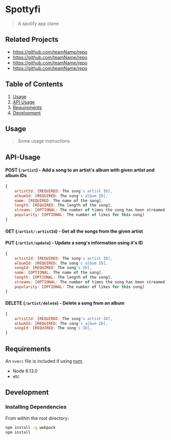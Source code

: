 # Spottyfi

> A spotify app clone

## Related Projects

- https://github.com/teamName/repo
- https://github.com/teamName/repo
- https://github.com/teamName/repo
- https://github.com/teamName/repo

## Table of Contents

1. [Usage](#Usage)
2. [API Usage](#API-Usage)
3. [Requirements](#requirements)
4. [Development](#development)

## Usage

> Some usage instructions

## API-Usage

#### POST (`/artist`) - Add a song to an artist's album with given artist and album IDs

```javascript
{
    artistId: [REQUIRED: The song's artist ID],
    albumId: [REQUIRED: The song's album ID],
    name: [REQUIRED: The name of the song],
    length: [REQUIRED: The length of the song],
    streams: [OPTIONAL: The number of times the song has been streamed],
    popularity: [OPTIONAL: The number of likes for this song]
}
```

#### GET (`/artist/:artistId`) - Get all the songs from the given artist

#### PUT (`/artist/update`) - Update a song's information using it's ID

```javascript
{
    artistId: [REQUIRED: The song's artist ID],
    albumId: [REQUIRED: The song's album ID],
    songId: [REQUIRED: The song's ID],
    name: [OPTIONAL: The name of the song],
    length: [OPTIONAL: The length of the song],
    streams: [OPTIONAL: The number of times the song has been streamed],
    popularity: [OPTIONAL: The number of likes for this song]
}
```

#### DELETE (`/artist/delete`) - Delete a song from an album

```javascript
{
    artistId: [REQUIRED: The song's artist ID],
    albumId: [REQUIRED: The song's album ID],
    songId: [REQUIRED: The song's ID],
}
```

## Requirements

An `nvmrc` file is included if using [nvm](https://github.com/creationix/nvm).

- Node 6.13.0
- etc

## Development

### Installing Dependencies

From within the root directory:

```sh
npm install -g webpack
npm install
```
